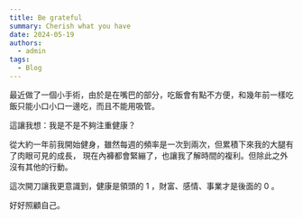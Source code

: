 ```yaml
---
title: Be grateful
summary: Cherish what you have
date: 2024-05-19
authors:
  - admin
tags:
  - Blog
---
```


最近做了一個小手術，由於是在嘴巴的部分，吃飯會有點不方便，和幾年前一樣吃飯只能小口小口一邊吃，而且不能用吸管。  

這讓我想：我是不是不夠注重健康？

從大約一年前我開始健身，雖然每週的頻率是一次到兩次，但累積下來我的大腿有了肉眼可見的成長，
現在內褲都會緊繃了，也讓我了解時間的複利。但除此之外沒有其他的行動。

這次開刀讓我更意識到，健康是領頭的 1 ，財富、感情、事業才是後面的 0 。

好好照顧自己。